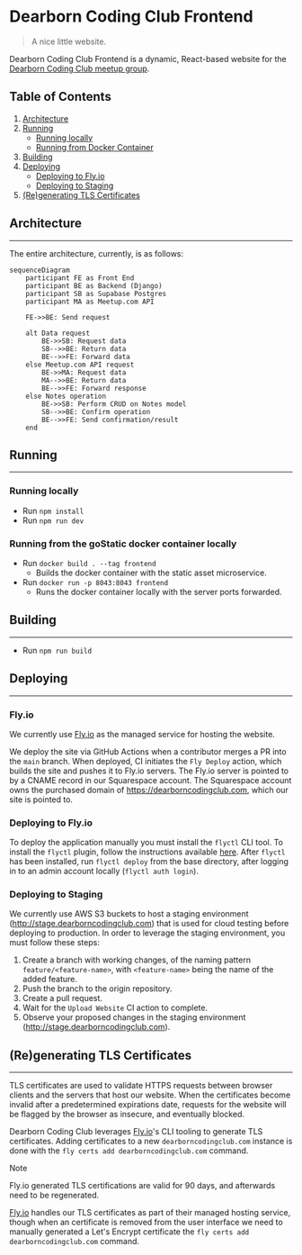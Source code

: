 # Dearborn Coding Club Frontend
> A nice little website.

Dearborn Coding Club Frontend is a dynamic, React-based website for the [Dearborn Coding Club meetup group](https://www.meetup.com/dearborn-coding-club/).

## Table of Contents
1. [Architecture](#architecture)
2. [Running](#running)
    * [Running locally](#running-locally)
    * [Running from Docker Container](#running-from-the-gostatic-docker-container-locally)
3. [Building](#building-locally)
4. [Deploying](#deploying)
    * [Deploying to Fly.io](#deploying-to-flyio)
    * [Deploying to Staging](#deploying-to-staging)
5. [(Re)generating TLS Certificates](#regenerating-tls-certificates)

## Architecture
---

The entire architecture, currently, is as follows:

```mermaid
sequenceDiagram
    participant FE as Front End
    participant BE as Backend (Django)
    participant SB as Supabase Postgres
    participant MA as Meetup.com API
    
    FE->>BE: Send request
    
    alt Data request
        BE->>SB: Request data
        SB-->>BE: Return data
        BE-->>FE: Forward data
    else Meetup.com API request
        BE->>MA: Request data
        MA-->>BE: Return data
        BE-->>FE: Forward response
    else Notes operation
        BE->>SB: Perform CRUD on Notes model
        SB-->>BE: Confirm operation
        BE-->>FE: Send confirmation/result
    end
```

## Running
---

### Running locally
- Run `npm install`
- Run `npm run dev`

### Running from the goStatic docker container locally
- Run `docker build . --tag frontend`
  - Builds the docker container with the static asset microservice.
- Run `docker run -p 8043:8043 frontend`
  - Runs the docker container locally with the server ports forwarded.

## Building
---

- Run `npm run build`

## Deploying
---

### Fly.io


We currently use [Fly.io](https://fly.io) as the managed service for hosting the website.

We deploy the site via GitHub Actions when a contributor merges a PR into the `main` branch. When deployed, CI initiates the `Fly Deploy` action, which builds the site and pushes it to Fly.io servers. The Fly.io server is pointed to by a CNAME record in our Squarespace account. The Squarespace account owns the purchased domain of https://dearborncodingclub.com, which our site is pointed to.
 
 ### Deploying to Fly.io

To deploy the application manually you must install the `flyctl` CLI tool. To install the `flyctl` plugin, follow the instructions available [here](https://fly.io/docs/flyctl/install/).
After `flyctl` has been installed, run `flyctl deploy` from the base directory, after logging in to an admin account locally (`flyctl auth login`).

### Deploying to Staging
We currently use AWS S3 buckets to host a staging environment (http://stage.dearborncodingclub.com) that is used for cloud testing before deploying to production. In order to leverage the staging environment, you must follow these steps:
1. Create a branch with working changes, of the naming pattern `feature/<feature-name>`, with `<feature-name>` being the name of the added feature.
2. Push the branch to the origin repository.
3. Create a pull request.
4. Wait for the `Upload Website` CI action to complete.
5. Observe your proposed changes in the staging environment (http://stage.dearborncodingclub.com).

## (Re)generating TLS Certificates
---

TLS certificates are used to validate HTTPS requests between browser clients and the servers that host our website. When the certificates become invalid after a predetermined expirations date, requests for the website will be flagged by the browser as insecure, and eventually blocked.

Dearborn Coding Club leverages [Fly.io](https://fly.io)'s CLI tooling to generate TLS certificates. Adding certificates to a new `dearborncodingclub.com` instance is done with the `fly certs add dearborncodingclub.com` command.

>[!NOTE] 
> Fly.io generated TLS certifications are valid for 90 days, and afterwards need to be regenerated.

[Fly.io](https://fly.io) handles our TLS certificates as part of their managed hosting service, though when an certificate is removed from the user interface we need to manually generated a Let's Encrypt certificate the `fly certs add dearborncodingclub.com` command.

